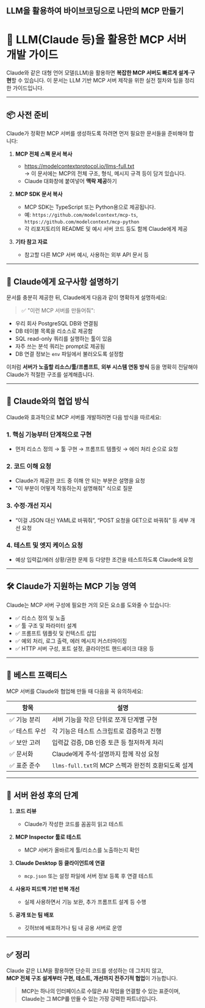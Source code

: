 LLM을 활용하여 바이브코딩으로 나만의 MCP 만들기
---

# 🤖 LLM(Claude 등)을 활용한 MCP 서버 개발 가이드

Claude와 같은 대형 언어 모델(LLM)을 활용하면 **복잡한 MCP 서버도 빠르게 설계·구현**할 수 있습니다. 이 문서는 LLM 기반 MCP 서버 제작을 위한 실전 절차와 팁을 정리한 가이드입니다.

---

## 📦 사전 준비

Claude가 정확한 MCP 서버를 생성하도록 하려면 먼저 필요한 문서들을 준비해야 합니다:

1. **MCP 전체 스펙 문서 복사**
   - https://modelcontextprotocol.io/llms-full.txt  
     → 이 문서에는 MCP의 전체 구조, 형식, 메시지 규격 등이 담겨 있습니다.
   - Claude 대화창에 붙여넣어 **맥락 제공**하기

2. **MCP SDK 문서 복사**
   - MCP SDK는 TypeScript 또는 Python용으로 제공됩니다.
   - 예: `https://github.com/modelcontext/mcp-ts`, `https://github.com/modelcontext/mcp-python`
   - 각 리포지토리의 README 및 예시 서버 코드 등도 함께 Claude에게 제공

3. **기타 참고 자료**
   - 참고할 다른 MCP 서버 예시, 사용하는 외부 API 문서 등

---

## 🧭 Claude에게 요구사항 설명하기

문서를 충분히 제공한 뒤, Claude에게 다음과 같이 명확하게 설명하세요:

> ✅ "이런 MCP 서버를 만들어줘":

- 우리 회사 PostgreSQL DB와 연결됨
- DB 테이블 목록을 리소스로 제공함
- SQL read-only 쿼리를 실행하는 툴이 있음
- 자주 쓰는 분석 쿼리는 prompt로 제공됨
- DB 연결 정보는 `env` 파일에서 불러오도록 설정함

이처럼 **서버가 노출할 리소스/툴/프롬프트**, **외부 시스템 연동 방식** 등을 명확히 전달해야 Claude가 적절한 구조를 설계해줍니다.

---

## 🔧 Claude와의 협업 방식

Claude와 효과적으로 MCP 서버를 개발하려면 다음 방식을 따르세요:

### 1. **핵심 기능부터 단계적으로 구현**
   - 먼저 리소스 정의 → 툴 구현 → 프롬프트 템플릿 → 에러 처리 순으로 요청

### 2. **코드 이해 요청**
   - Claude가 제공한 코드 중 이해 안 되는 부분은 설명을 요청
   - "이 부분이 어떻게 작동하는지 설명해줘" 식으로 질문

### 3. **수정·개선 지시**
   - “이걸 JSON 대신 YAML로 바꿔줘”, “POST 요청을 GET으로 바꿔줘” 등 세부 개선 요청

### 4. **테스트 및 엣지 케이스 요청**
   - 예상 입력값/에러 상황/권한 문제 등 다양한 조건을 테스트하도록 Claude에 요청

---

## 🛠 Claude가 지원하는 MCP 기능 영역

Claude는 MCP 서버 구성에 필요한 거의 모든 요소를 도와줄 수 있습니다:

- ✅ 리소스 정의 및 노출
- ✅ 툴 구조 및 파라미터 설계
- ✅ 프롬프트 템플릿 및 컨텍스트 삽입
- ✅ 예외 처리, 로그 출력, 에러 메시지 커스터마이징
- ✅ HTTP 서버 구성, 포트 설정, 클라이언트 핸드셰이크 대응 등

---

## 📌 베스트 프랙티스

MCP 서버를 Claude와 협업해 만들 때 다음을 꼭 유의하세요:

| 항목 | 설명 |
|------|------|
| ✅ 기능 분리 | 서버 기능을 작은 단위로 쪼개 단계별 구현 |
| ✅ 테스트 우선 | 각 기능은 테스트 스크립트로 검증하고 진행 |
| ✅ 보안 고려 | 입력값 검증, DB 인증 토큰 등 철저하게 처리 |
| ✅ 문서화 | Claude에게 주석·설명까지 함께 작성 요청 |
| ✅ 표준 준수 | `llms-full.txt`의 MCP 스펙과 완전히 호환되도록 설계 |

---

## 🔁 서버 완성 후의 단계

1. **코드 리뷰**
   - Claude가 작성한 코드를 꼼꼼히 읽고 테스트

2. **MCP Inspector 툴로 테스트**
   - MCP 서버가 올바르게 툴/리소스를 노출하는지 확인

3. **Claude Desktop 등 클라이언트에 연결**
   - `mcp.json` 또는 설정 파일에 서버 정보 등록 후 연결 테스트

4. **사용자 피드백 기반 반복 개선**
   - 실제 사용하면서 기능 보완, 추가 프롬프트 설계 등 수행

5. **공개 또는 팀 배포**
   - 깃허브에 배포하거나 팀 내 공용 서버로 운영

---

## ✅ 정리

Claude 같은 LLM을 활용하면 단순히 코드를 생성하는 데 그치지 않고,  
**MCP 전체 구조 설계부터 구현, 테스트, 개선까지 전주기적 협업**이 가능합니다.

> **MCP는 하나의 인터페이스로 수많은 AI 작업을 연결할 수 있는 표준이며,  
> Claude는 그 MCP를 만들 수 있는 가장 강력한 파트너입니다.**
